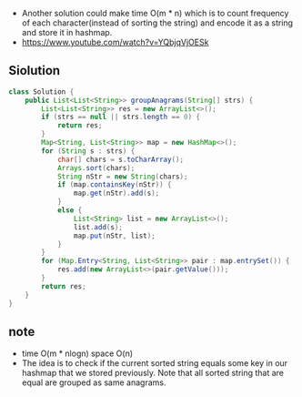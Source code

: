 * Another solution could make time O(m * n) which is to count frequency of each character(instead of sorting the string) and 
encode it as a string and store it in hashmap.
* https://www.youtube.com/watch?v=YQbjqVjOESk

## Siolution
``` java
class Solution {
    public List<List<String>> groupAnagrams(String[] strs) {
        List<List<String>> res = new ArrayList<>();
        if (strs == null || strs.length == 0) {
            return res;
        }
        Map<String, List<String>> map = new HashMap<>();
        for (String s : strs) {
            char[] chars = s.toCharArray();
            Arrays.sort(chars);
            String nStr = new String(chars);
            if (map.containsKey(nStr)) {
                map.get(nStr).add(s);
            }
            else {
                List<String> list = new ArrayList<>();
                list.add(s);
                map.put(nStr, list);
            }
        }
        for (Map.Entry<String, List<String>> pair : map.entrySet()) {
            res.add(new ArrayList<>(pair.getValue()));
        }
        return res;
    }
}
```

## note
* time O(m * nlogn) space O(n)
* The idea is to check if the current sorted string equals some key in our hashmap that we stored previously. Note that all 
sorted string that are equal are grouped as same anagrams.
